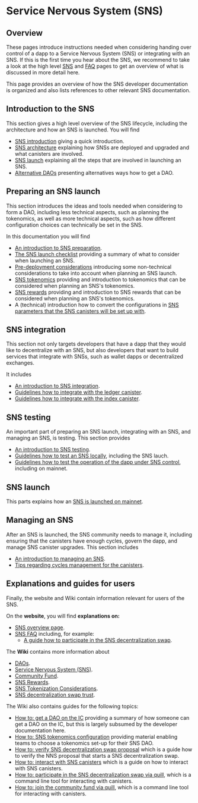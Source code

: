 # Service Nervous System (SNS)

## Overview
These pages introduce instructions needed when considering handing over control of a dapp to a Service Nervous System (SNS) or integrating with an SNS.
If this is the first time you hear about the SNS, we recommend to take a look at the high level [SNS](/sns)
and [FAQ](/sns/faq) pages to get an overview of what is discussed in more detail here.

This page provides an overview of how the SNS developer documentation is organized and also lists references to other relevant SNS documentation.

## Introduction to the SNS
This section gives a high level overview of the SNS lifecycle, including the architecture and how an SNS is launched.
You will find 
* [SNS introduction](./lifecycle-sns/sns-intro-highlevel.md) giving a quick introduction.
* [SNS architecture](./lifecycle-sns/sns-architecture.md) explaining how SNSs are deployed and upgraded and what canisters are involved.
* [SNS launch](./lifecycle-sns/sns-launch.md) explaining all the steps that are involved in launching an SNS.
* [Alternative DAOs](./lifecycle-sns/dao-alternatives.md) presenting alternatives ways how to get a DAO.

## Preparing an SNS launch
This section introduces the ideas and tools needed when considering to form a DAO, including less technical aspects, such as planning the tokenomics, as well as more
technical aspects, such as how different configuration choices can technically be set in the SNS.

In this documentation you will find
* [An introduction to SNS preparation](./tokenomics/index.md).
* [The SNS launch checklist](./tokenomics/sns-checklist.md) providing a summary of what to consider when launching an SNS.
* [Pre-deployment considerations](./tokenomics/predeployment-considerations.md) introducing some non-technical considerations to take into account when planning an SNS launch.
* [SNS tokenomics](./tokenomics/tokenomics-intro.md) providing and introduction to tokenomics that can be considered when planning an SNS's tokenomics.
* [SNS rewards](./tokenomics/rewards.md) providing and introduction to SNS rewards that can be considered when planning an SNS's tokenomics.
* A (technical) introduction how to convert the configurations in [SNS parameters that the SNS canisters will be set up with](./tokenomics/preparation.md).

## SNS integration
This section not only targets developers that have a dapp that they would like to decentralize with an SNS, but also developers that
want to build services that integrate with SNSs, such as wallet dapps or decentralized exchanges.

It includes
* [An introduction to SNS integration](./integrate-sns/index.md). <!--Guidelines how to integrate a frontend (integrate-sns/frontend-integration.md)-->
* [Guidelines how to integrate with the ledger canister](integrate-sns/ledger-integration.md).
* [Guidelines how to integrate with the index canister](integrate-sns/index-integration.md).

## SNS testing
An important part of preparing an SNS launch, integrating with an SNS, and managing an SNS, is testing.
This section provides 
* [An introduction to SNS testing](./get-sns/get-sns-intro.md).
* [Guidelines how to test an SNS locally](./get-sns/local-testing.md), including the SNS lauch.
* [Guidelines how to test the operation of the dapp under SNS control](./get-sns/testflight.md), including on mainnet.

## SNS launch
This parts explains how an [SNS is launched on mainnet](./launch-sns/launch-sns.md).

## Managing an SNS
After an SNS is launched, the SNS community needs to manage it, including ensuring that the canisters have enough cycles, 
govern the dapp, and manage SNS canister upgrades.
This section includes
* [An introduction to managing an SNS](managing-sns/manage-sns-intro.md).
* [Tips regarding cycles management for the canisters](managing-sns/cycles-usage.md).
 <!-- Information on nervous system parameters that can be configured in each SNS (managing-sns/nervous-system-parameters.md); 
Information on how SNS are upgraded (managing-sns/upgradeSNS.md); 
A guideline for SNS proposals (managing-sns/proposal-guide.md)-->

## Explanations and guides for users
Finally, the website and Wiki contain information relevant for users of the SNS.

On the **website**, you will find **explanations on:**
* [SNS overview page](https://internetcomputer.org/sns).
* [SNS FAQ](https://internetcomputer.org/sns/faq) including, for example:
  * [A guide how to participate in the SNS decentralization swap](/sns/faq#participate).

The **Wiki** contains more information about
* [DAOs](https://wiki.internetcomputer.org/wiki/DAO).
* [Service Nervous System (SNS)](https://wiki.internetcomputer.org/wiki/Service_Nervous_System_(SNS)).
* [Community Fund](https://wiki.internetcomputer.org/wiki/Community_Fund).
* [SNS Rewards](https://wiki.internetcomputer.org/wiki/SNS_Rewards).
* [SNS Tokenization Considerations](https://wiki.internetcomputer.org/wiki/SNS_Tokenization_Considerations).
* [SNS decentralization swap trust](https://wiki.internetcomputer.org/wiki/SNS_decentralization_sale_trust).

The Wiki also contains guides for the following topics:
* [How to: get a DAO on the IC](https://wiki.internetcomputer.org/wiki/How_to_get_a_DAO_on_the_IC) providing a summary of how someone can get a DAO on the IC, but this is largely subsumed by the developer documentation here.
* [How to: SNS tokenomics configuration](https://wiki.internetcomputer.org/wiki/How-To:_SNS_tokenomics_configuration) providing material enabling teams to choose a tokenomics set-up for their SNS DAO.
* [How to: verify SNS decentralization swap proposal](https://wiki.internetcomputer.org/wiki/How-to:_Verify_SNS_decentralization_sale_proposal) which is a guide how to verify the NNS proposal that starts a SNS decentralization swap.
* [How to: interact with SNS canisters](https://wiki.internetcomputer.org/wiki/How-to:_Interact_with_SNS_canisters) which is a guide on how to interact with SNS canisters.
* [How to: participate in the SNS decentralization swap via quill](https://wiki.internetcomputer.org/wiki/How-To:_Participate_in_the_SNS_decentralization_sale_via_quill), which is a command line tool for interacting with canisters.
* [How to: join the community fund via quill](https://wiki.internetcomputer.org/wiki/How-To:_Join_the_Community_fund_via_quill), which is a command line tool for interacting with canisters.
